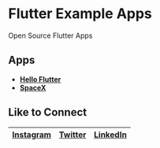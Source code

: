 # Flutter Example Apps

Open Source Flutter Apps

## Apps

- **[Hello Flutter](https://github.com/irangareddy/FlutterExampleApps/tree/master/HelloFlutter)**
- **[SpaceX](https://github.com/irangareddy/FlutterExampleApps/tree/master/SpaceX)**

<!-- ## Display Mode 
<p align="center">
<img src="images/HelloFlutter.png" width="314">
</p> -->

## Like to Connect

[Instagram](https://www.instagram.com/irangareddy/) | [Twitter](https://twitter.com/irangareddy) | [LinkedIn](https://www.linkedin.com/feed/) |
------------ | ------------- | ---------------|